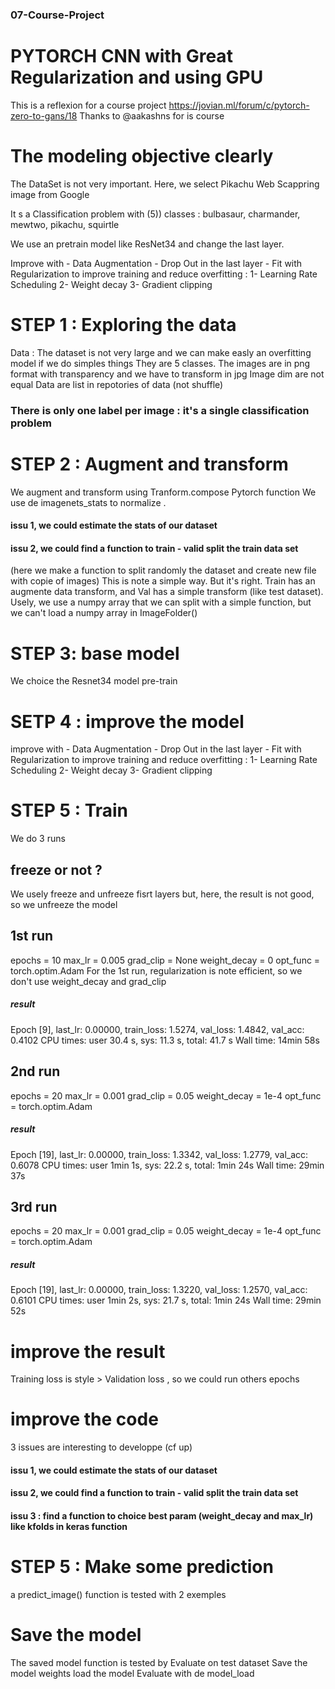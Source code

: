 ### 07-Course-Project

# PYTORCH CNN with Great Regularization and using GPU

This is a reflexion for a course project 
https://jovian.ml/forum/c/pytorch-zero-to-gans/18
Thanks to @aakashns for is course

# The modeling objective clearly

The DataSet is not very important. 
Here, we select Pikachu Web Scappring image from Google 

It s a Classification problem with (5)) classes : bulbasaur, charmander, mewtwo, pikachu, squirtle

We use an pretrain model like ResNet34 and change the last layer.

Improve with 
        - Data Augmentation
        - Drop Out in the last layer
        - Fit with Regularization to improve training and reduce overfitting : 
                1- Learning Rate Scheduling
                2- Weight decay
                3- Gradient clipping



# STEP 1 : Exploring the data
Data : 
The dataset is not very large and we can make easly an overfitting model if we do simples things
They are 5 classes.
The images are in png format with transparency and we have to transform in jpg
Image dim are not equal
Data are list in repotories of data (not shuffle)

### There is only one label per image : it's a single classification problem

# STEP 2 : Augment and transform
We augment and transform using Tranform.compose Pytorch function 
We use de imagenets_stats to normalize . 
#### issu 1, we could estimate the stats of our dataset 
#### issu 2, we could find a function to train - valid split the train data set 
(here we make a function to split randomly the dataset and create new file with copie of images)
This is note a simple way. But it's right. 
Train has an augmente data transform, and Val has a simple transform (like test dataset).
Usely, we use a numpy array that we can split with a simple function,
but we can't load a numpy array in ImageFolder()


# STEP 3: base model
We choice the Resnet34 model pre-train


# SETP 4 : improve the model
improve with 
        - Data Augmentation
        - Drop Out in the last layer
        - Fit with Regularization to improve training and reduce overfitting : 
                1- Learning Rate Scheduling
                2- Weight decay
                3- Gradient clipping

# STEP 5 : Train

We do 3 runs 

## freeze or not ?
We usely freeze and unfreeze fisrt layers but, here, the result is not good, so we unfreeze the model

## 1st run
epochs = 10 
max_lr = 0.005
grad_clip = None
weight_decay = 0
opt_func = torch.optim.Adam
For the 1st run, regularization is note efficient, so we don't use weight_decay and grad_clip

##### result
Epoch [9], last_lr: 0.00000, train_loss: 1.5274, val_loss: 1.4842, val_acc: 0.4102
CPU times: user 30.4 s, sys: 11.3 s, total: 41.7 s
Wall time: 14min 58s

## 2nd run
epochs = 20 
max_lr = 0.001
grad_clip = 0.05
weight_decay = 1e-4
opt_func = torch.optim.Adam

##### result
Epoch [19], last_lr: 0.00000, train_loss: 1.3342, val_loss: 1.2779, val_acc: 0.6078
CPU times: user 1min 1s, sys: 22.2 s, total: 1min 24s
Wall time: 29min 37s

## 3rd run
epochs = 20 
max_lr = 0.001
grad_clip = 0.05
weight_decay = 1e-4
opt_func = torch.optim.Adam

##### result
Epoch [19], last_lr: 0.00000, train_loss: 1.3220, val_loss: 1.2570, val_acc: 0.6101
CPU times: user 1min 2s, sys: 21.7 s, total: 1min 24s
Wall time: 29min 52s

# improve the result
Training loss is style > Validation loss , so we could run others epochs


# improve the code
3 issues are interesting to developpe (cf up)

#### issu 1, we could estimate the stats of our dataset 
#### issu 2, we could find a function to train - valid split the train data set 
#### issu 3 : find a function to choice best param (weight_decay and max_lr) like kfolds in keras function


# STEP 5 : Make some prediction
a predict_image() function is tested with 2 exemples 

# Save the model
The saved model function is tested by 
Evaluate on test dataset
Save the model weights
load the model
Evaluate with de model_load


